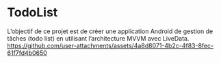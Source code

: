 # TodoList
L’objectif de ce projet est de créer une application Android de gestion de tâches (todo list) en utilisant l’architecture MVVM avec LiveData.
https://github.com/user-attachments/assets/4a8d8071-4b2c-4f83-8fec-61f7fd4b0650
